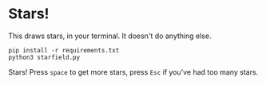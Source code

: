 # Stars!

This draws stars, in your terminal. It doesn't do anything else.

```
pip install -r requirements.txt
python3 starfield.py
```

Stars! Press `space` to get more stars, press `Esc` if you've had too many
stars.
